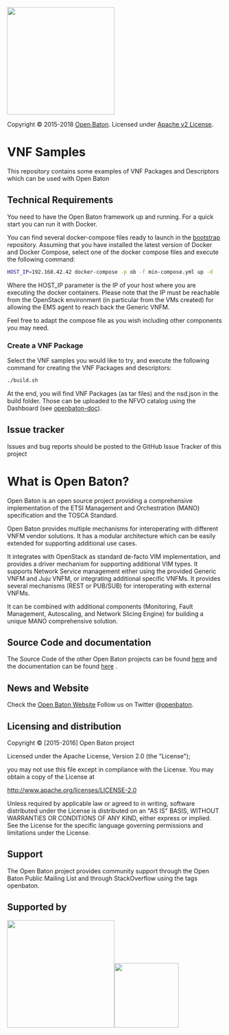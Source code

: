   <img src="https://raw.githubusercontent.com/openbaton/openbaton.github.io/master/images/openBaton.png" width="250"/>

  Copyright © 2015-2018 [Open Baton](http://openbaton.org).
  Licensed under [Apache v2 License](http://www.apache.org/licenses/LICENSE-2.0).

# VNF Samples

This repository contains some examples of VNF Packages and Descriptors which can be used with Open Baton

## Technical Requirements

You need to have the Open Baton framework up and running. For a quick start you can run it with Docker.

You can find several docker-compose files ready to launch in the [bootstrap] repository. Assuming that you have installed the latest version of Docker and Docker Compose, select one of the docker compose files and execute the following command:

```bash
HOST_IP=192.168.42.42 docker-compose -p ob -f min-compose.yml up -d
```

Where the HOST_IP parameter is the IP of your host where you are executing the docker containers. Please note that the IP must be reachable from the OpenStack environment (in particular from the VMs created) for allowing the EMS agent to reach back the Generic VNFM.

Feel free to adapt the compose file as you wish including other components you may need.

### Create a VNF Package

Select the VNF samples you would like to try, and execute the following command for creating the VNF Packages and descriptors:

```bash
./build.sh
```

At the end, you will find VNF Packages (as tar files) and the nsd.json in the build folder. Those can be uploaded to the NFVO catalog using the Dashboard (see [openbaton-doc]).

## Issue tracker

Issues and bug reports should be posted to the GitHub Issue Tracker of this project

# What is Open Baton?

Open Baton is an open source project providing a comprehensive implementation of the ETSI Management and Orchestration (MANO) specification and the TOSCA Standard.

Open Baton provides multiple mechanisms for interoperating with different VNFM vendor solutions. It has a modular architecture which can be easily extended for supporting additional use cases.

It integrates with OpenStack as standard de-facto VIM implementation, and provides a driver mechanism for supporting additional VIM types. It supports Network Service management either using the provided Generic VNFM and Juju VNFM, or integrating additional specific VNFMs. It provides several mechanisms (REST or PUB/SUB) for interoperating with external VNFMs.

It can be combined with additional components (Monitoring, Fault Management, Autoscaling, and Network Slicing Engine) for building a unique MANO comprehensive solution.

## Source Code and documentation

The Source Code of the other Open Baton projects can be found [here][openbaton-github] and the documentation can be found [here][openbaton-doc] .

## News and Website

Check the [Open Baton Website][openbaton]
Follow us on Twitter @[openbaton][openbaton-twitter].

## Licensing and distribution
Copyright © [2015-2016] Open Baton project

Licensed under the Apache License, Version 2.0 (the "License");

you may not use this file except in compliance with the License.
You may obtain a copy of the License at

  http://www.apache.org/licenses/LICENSE-2.0

Unless required by applicable law or agreed to in writing, software
distributed under the License is distributed on an "AS IS" BASIS,
WITHOUT WARRANTIES OR CONDITIONS OF ANY KIND, either express or implied.
See the License for the specific language governing permissions and
limitations under the License.

## Support
The Open Baton project provides community support through the Open Baton Public Mailing List and through StackOverflow using the tags openbaton.

## Supported by
  <img src="https://raw.githubusercontent.com/openbaton/openbaton.github.io/master/images/fokus.png" width="250"/><img src="https://raw.githubusercontent.com/openbaton/openbaton.github.io/master/images/tu.png" width="150"/>

[bootstrap]: https://github.com/openbaton/bootstrap/tree/master/distributions/docker/compose
[fokus-logo]: https://raw.githubusercontent.com/openbaton/openbaton.github.io/master/images/fokus.png
[openbaton]: http://openbaton.org
[openbaton-doc]: http://openbaton.org/documentation
[openbaton-github]: http://github.org/openbaton
[openbaton-logo]: https://raw.githubusercontent.com/openbaton/openbaton.github.io/master/images/openBaton.png
[openbaton-mail]: mailto:users@openbaton.org
[openbaton-twitter]: https://twitter.com/openbaton
[tub-logo]: https://raw.githubusercontent.com/openbaton/openbaton.github.io/master/images/tu.png
